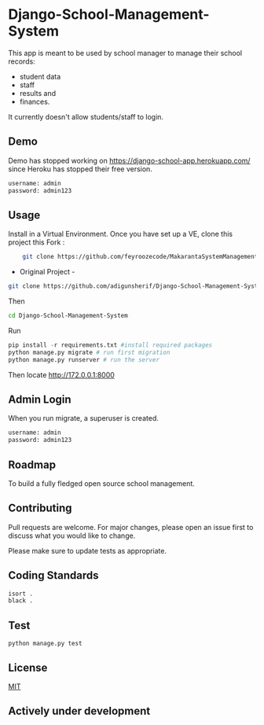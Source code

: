 # Django-School-Management-System

This app is meant to be used by school manager to manage their school records:
 - student data
 - staff
 - results and
 - finances.

It currently doesn't allow students/staff to login.


## Demo
Demo has stopped working on https://django-school-app.herokuapp.com/ since Heroku has stopped their free version.
```bash
username: admin
password: admin123
```

## Usage
Install in a Virtual Environment. Once you have set up a VE, clone this project
this Fork : 
```bash 
    git clone https://github.com/feyroozecode/MakarantaSystemManagement.git
```

- Original Project -
```bash
git clone https://github.com/adigunsherif/Django-School-Management-System.git
```
Then

```bash
cd Django-School-Management-System
```
Run

```python
pip install -r requirements.txt #install required packages
python manage.py migrate # run first migration
python manage.py runserver # run the server
```
Then locate http://172.0.0.1:8000

## Admin Login
When you run migrate, a superuser is created.
```bash
username: admin
password: admin123
```

## Roadmap
To build a fully fledged open source school management.

## Contributing
Pull requests are welcome. For major changes, please open an issue first to discuss what you would like to change.

Please make sure to update tests as appropriate.

## Coding Standards
```bash
isort .
black .
```

## Test
```base
python manage.py test
```

## License
[MIT](https://choosealicense.com/licenses/mit/)

## Actively under development
